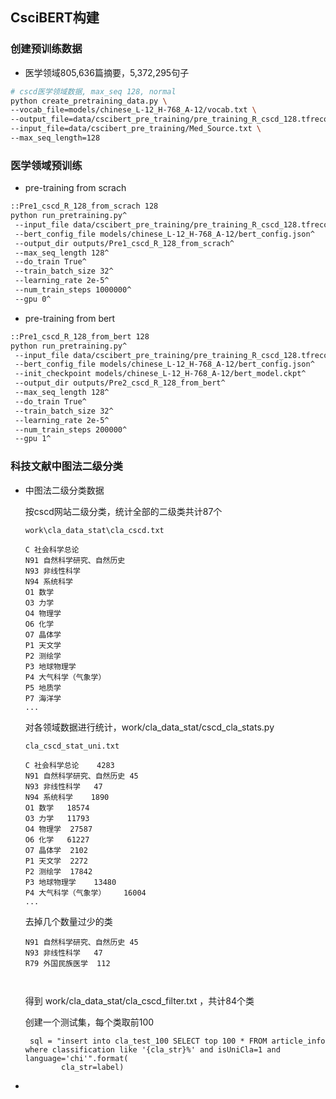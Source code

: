 ## CsciBERT构建

### 创建预训练数据
- 医学领域805,636篇摘要，5,372,295句子
```bash
# cscd医学领域数据, max_seq 128, normal
python create_pretraining_data.py \
--vocab_file=models/chinese_L-12_H-768_A-12/vocab.txt \
--output_file=data/cscibert_pre_training/pre_training_R_cscd_128.tfrecord \
--input_file=data/cscibert_pre_training/Med_Source.txt \
--max_seq_length=128
```

### 医学领域预训练
- pre-training from scrach
```bash
::Pre1_cscd_R_128_from_scrach 128
python run_pretraining.py^
 --input_file data/cscibert_pre_training/pre_training_R_cscd_128.tfrecord^
 --bert_config_file models/chinese_L-12_H-768_A-12/bert_config.json^
 --output_dir outputs/Pre1_cscd_R_128_from_scrach^
 --max_seq_length 128^
 --do_train True^
 --train_batch_size 32^
 --learning_rate 2e-5^
 --num_train_steps 1000000^
 --gpu 0^
```
- pre-training from bert
```bash
::Pre1_cscd_R_128_from_bert 128
python run_pretraining.py^
 --input_file data/cscibert_pre_training/pre_training_R_cscd_128.tfrecord^
 --bert_config_file models/chinese_L-12_H-768_A-12/bert_config.json^
 --init_checkpoint models/chinese_L-12_H-768_A-12/bert_model.ckpt^
 --output_dir outputs/Pre2_cscd_R_128_from_bert^
 --max_seq_length 128^
 --do_train True^
 --train_batch_size 32^
 --learning_rate 2e-5^
 --num_train_steps 200000^
 --gpu 1^
```

### 科技文献中图法二级分类

- 中图法二级分类数据

    按cscd网站二级分类，统计全部的二级类共计87个
    
    ```
    work\cla_data_stat\cla_cscd.txt
    
    C 社会科学总论
    N91 自然科学研究、自然历史
    N93 非线性科学
    N94 系统科学
    O1 数学
    O3 力学
    O4 物理学
    O6 化学
    O7 晶体学
    P1 天文学
    P2 测绘学
    P3 地球物理学
    P4 大气科学（气象学）
    P5 地质学
    P7 海洋学
    ...
    ```
    对各领域数据进行统计，work/cla_data_stat/cscd_cla_stats.py
    ```
    cla_cscd_stat_uni.txt
    
    C 社会科学总论	4283
    N91 自然科学研究、自然历史	45
    N93 非线性科学	47
    N94 系统科学	1890
    O1 数学	18574
    O3 力学	11793
    O4 物理学	27587
    O6 化学	61227
    O7 晶体学	2102
    P1 天文学	2272
    P2 测绘学	17842
    P3 地球物理学	13480
    P4 大气科学（气象学）	16004
    ...
    ```
    
    去掉几个数量过少的类
    ```
    N91 自然科学研究、自然历史	45
    N93 非线性科学	47
    R79 外国民族医学	112
    
    
  
    ``` 
    得到 work/cla_data_stat/cla_cscd_filter.txt ，共计84个类
    
    创建一个测试集，每个类取前100
    ```
     sql = "insert into cla_test_100 SELECT top 100 * FROM article_info where classification like '{cla_str}%' and isUniCla=1 and language='chi'".format(
            cla_str=label)
    ```
    
    
    
    
    
  

- 






